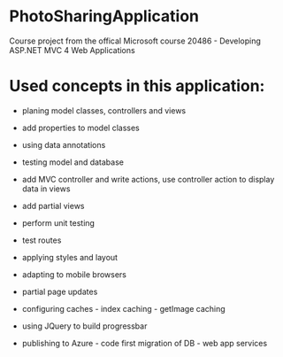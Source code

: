 # PhotoSharingApplication
Course project from the offical Microsoft course 20486 - Developing ASP.NET MVC 4 Web Applications

# Used concepts in this application:
- planing model classes, controllers and views
- add properties to model classes
- using data annotations
- testing model and database
- add MVC controller and write actions, use controller action to display data in views
- add partial views
- perform unit testing 
- test routes
- applying styles and layout
- adapting to mobile browsers
- partial page updates
- configuring caches 	- index caching
						- getImage caching

- using JQuery to build progressbar

- publishing to Azure 	- code first migration of DB - web app services
